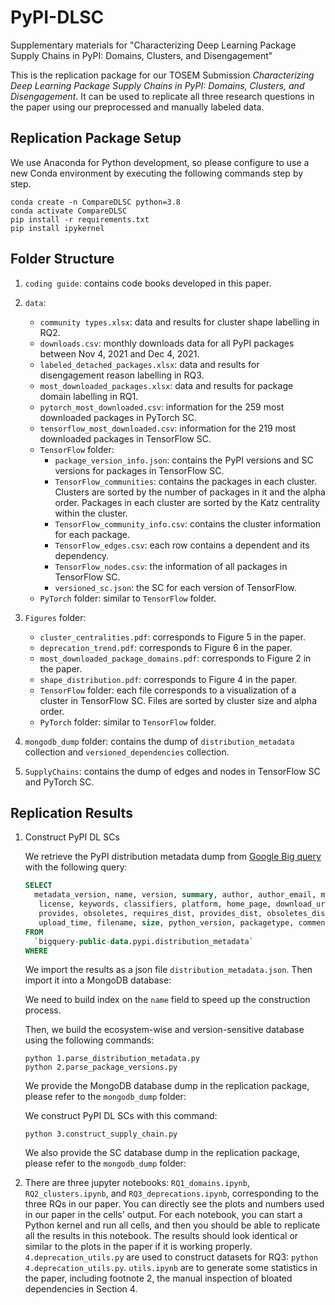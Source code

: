 # PyPI-DLSC
Supplementary materials for "Characterizing Deep Learning Package Supply Chains in PyPI: Domains, Clusters, and Disengagement"

This is the replication package for our TOSEM Submission *Characterizing Deep Learning Package Supply Chains in PyPI: Domains, Clusters, and Disengagement*. It can be used to replicate all three research questions in the paper using our preprocessed and manually labeled data.

## Replication Package Setup

We use Anaconda for Python development, so please configure to use a new Conda environment by executing the following commands step by step.
```shell
conda create -n CompareDLSC python=3.8
conda activate CompareDLSC
pip install -r requirements.txt
pip install ipykernel
```

## Folder Structure

1. `coding guide`: contains code books developed in this paper.

2. `data`:
   - `community types.xlsx`: data and results for cluster shape labelling in RQ2.
   - `downloads.csv`: monthly downloads data for all PyPI packages between Nov 4, 2021 and Dec 4, 2021.
   - `labeled_detached_packages.xlsx`: data and results for disengagement reason labelling in RQ3.
   - `most_downloaded_packages.xlsx`: data and results for package domain labelling in RQ1.
   - `pytorch_most_downloaded.csv`: information for the 259 most downloaded packages in PyTorch SC.
   - `tensorflow_most_downloaded.csv`: information for the 219 most downloaded packages in TensorFlow SC.
   - `TensorFlow` folder:
      - `package_version_info.json`: contains the PyPI versions and SC versions for packages in TensorFlow SC.
      - `TensorFlow_communities`: contains the packages in each cluster. Clusters are sorted by the number of packages in it and the alpha order. Packages in each cluster are sorted by the Katz centrality within the cluster.
      - `TensorFlow_community_info.csv`: contains the cluster information for each package.
      - `TensorFlow_edges.csv`: each row contains a dependent and its dependency.
      - `TensorFlow_nodes.csv`: the information of all packages in TensorFlow SC.
      - `versioned_sc.json`: the SC for each version of TensorFlow.
   - `PyTorch` folder: similar to `TensorFlow` folder.

3. `Figures` folder:
   - `cluster_centralities.pdf`: corresponds to Figure 5 in the paper.
   - `deprecation_trend.pdf`: corresponds to Figure 6 in the paper.
   - `most_downloaded_package_domains.pdf`: corresponds to Figure 2 in the paper.
   - `shape_distribution.pdf`: corresponds to Figure 4 in the paper.
   - `TensorFlow` folder: each file corresponds to a visualization of a cluster in TensorFlow SC. Files are sorted by cluster size and alpha order.
   - `PyTorch` folder: similar to `TensorFlow` folder.

4. `mongodb_dump` folder: contains the dump of `distribution_metadata` collection and `versioned_dependencies` collection.

5. `SupplyChains`: contains the dump of edges and nodes in TensorFlow SC and PyTorch SC.

## Replication Results
1. Construct PyPI DL SCs

   We retrieve the PyPI distribution metadata dump from [Google Big query](https://console.cloud.google.com/marketplace/product/gcp-public-data-pypi/pypi) with the following query:

   ```SQL
   SELECT
     metadata_version, name, version, summary, author, author_email, maintainer, maintainer_email,
      license, keywords, classifiers, platform, home_page, download_url, requires_python, requires,
      provides, obsoletes, requires_dist, provides_dist, obsoletes_dist, requires_external, project_urls,
      upload_time, filename, size, python_version, packagetype, comment_text
   FROM
     `bigquery-public-data.pypi.distribution_metadata`
   WHERE
   ```
   We import the results as a json file `distribution_metadata.json`. Then import it into a MongoDB database:

   We need to build index on the `name` field to speed up the construction process.

   Then, we build the ecosystem-wise and version-sensitive database using the following commands:

   ```shell
   python 1.parse_distribution_metadata.py
   python 2.parse_package_versions.py
   ```
   We provide the MongoDB database dump in the replication package, please refer to the `mongodb_dump` folder:

   We construct PyPI DL SCs with this command:

   ```shell
   python 3.construct_supply_chain.py
   ```
   We also provide the SC database dump in the replication package, please refer to the `mongodb_dump` folder:

2. There are three jupyter notebooks: `RQ1_domains.ipynb`, `RQ2_clusters.ipynb`, and `RQ3_deprecations.ipynb`, corresponding to the three RQs in our paper. You can directly see the plots and numbers used in our paper in the cells' output. For each notebook, you can start a Python kernel and run all cells, and then you should be able to replicate all the results in this notebook. The results should look identical or similar to the plots in the paper if it is working properly. `4.deprecation_utils.py` are used to construct datasets for RQ3: `python 4.deprecation_utils.py`. `utils.ipynb` are to generate some statistics in the paper, including footnote 2, the manual inspection of bloated dependencies in Section 4.